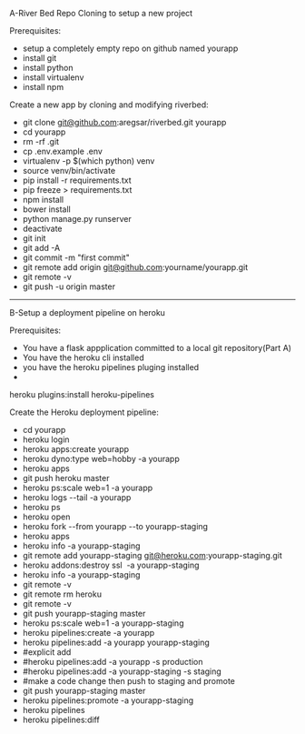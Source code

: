 A-River Bed Repo Cloning to setup a new project

Prerequisites:

- setup a completely empty repo on github named yourapp
- install git
- install python
- install virtualenv
- install npm


Create a new app by cloning and modifying riverbed:

- git clone git@github.com:aregsar/riverbed.git yourapp
- cd yourapp
- rm -rf .git
- cp .env.example .env
- virtualenv -p $(which python) venv
- source venv/bin/activate
- pip install -r requirements.txt
- pip freeze > requirements.txt
- npm install
- bower install
- python manage.py runserver
- deactivate
- git init
- git add -A
- git commit -m "first commit"
- git remote add origin git@github.com:yourname/yourapp.git
- git remote -v
- git push -u origin master

--------------------------------------------------------------------

B-Setup a deployment pipeline on heroku

Prerequisites:

- You have a flask appplication committed to a local git repository(Part A)
- You have the heroku cli installed
- you have the heroku pipelines pluging installed
-

heroku plugins:install heroku-pipelines


Create the Heroku deployment pipeline:

- cd yourapp
- heroku login
- heroku apps:create yourapp
- heroku dyno:type web=hobby -a yourapp
- heroku apps
- git push heroku master
- heroku ps:scale web=1 -a yourapp
- heroku logs --tail -a yourapp
- heroku ps
- heroku open
- heroku fork --from yourapp --to yourapp-staging
- heroku apps
- heroku info -a yourapp-staging
- git remote add yourapp-staging git@heroku.com:yourapp-staging.git
- heroku addons:destroy ssl  -a yourapp-staging
- heroku info -a yourapp-staging
- git remote -v
- git remote rm heroku
- git remote -v
- git push yourapp-staging master
- heroku ps:scale web=1 -a yourapp-staging
- heroku pipelines:create -a yourapp
- heroku pipelines:add -a yourapp yourapp-staging
- #explicit add
- #heroku pipelines:add -a yourapp -s production
- #heroku pipelines:add -a yourapp-staging -s staging
- #make a code change then push to staging and promote
- git push yourapp-staging master
- heroku pipelines:promote -a yourapp-staging
- heroku pipelines
- heroku pipelines:diff


